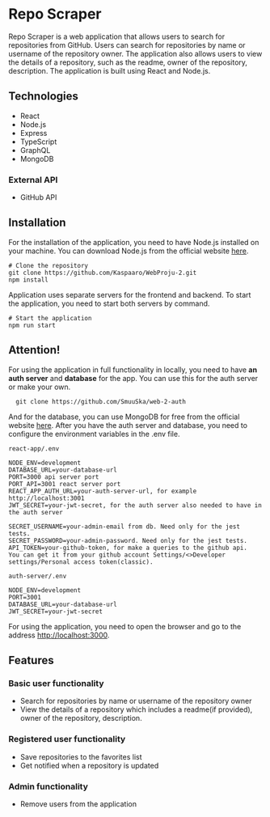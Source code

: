 # Repo Scraper

Repo Scraper is a web application that allows users to search for repositories from GitHub.
Users can search for repositories by name or username of the repository owner. 
The application also allows users to view the details of a repository,
such as the readme, owner of the repository, description. The application is built using React and Node.js.

## Technologies
- React
- Node.js
- Express
- TypeScript
- GraphQL
- MongoDB

### External API
- GitHub API

## Installation

For the installation of the application, you need to have Node.js installed on your machine.
You can download Node.js from the official website [here](https://nodejs.org/en/).
```shell
# Clone the repository
git clone https://github.com/Kaspaaro/WebProju-2.git
npm install
```
Application uses separate servers for the frontend and backend.
To start the application, you need to start both servers by command.
```shell
# Start the application
npm run start
```
## Attention!

For using the application in full functionality in locally, you need to have **an auth server** and **database** for the app.
You can use this for the auth server or make your own.
```shell
  git clone https://github.com/SmuuSka/web-2-auth
```
And for the database, you can use MongoDB for free from the official website [here](https://www.mongodb.com/).
After you have the auth server and database, you need to configure the environment variables in the .env file.
```text
react-app/.env

NODE_ENV=development
DATABASE_URL=your-database-url
PORT=3000 api server port
PORT_API=3001 react server port
REACT_APP_AUTH_URL=your-auth-server-url, for example http://localhost:3001
JWT_SECRET=your-jwt-secret, for the auth server also needed to have in the auth server

SECRET_USERNAME=your-admin-email from db. Need only for the jest tests.
SECRET_PASSWORD=your-admin-password. Need only for the jest tests.
API_TOKEN=your-github-token, for make a queries to the github api. 
You can get it from your github account Settings/<>Developer settings/Personal access token(classic).

```
```text
auth-server/.env

NODE_ENV=development
PORT=3001
DATABASE_URL=your-database-url
JWT_SECRET=your-jwt-secret
```
For using the application, you need to open the browser and go to the address [http://localhost:3000](http://localhost:3000).

## Features
### Basic user functionality
- Search for repositories by name or username of the repository owner
- View the details of a repository which includes a readme(if provided), owner of the repository, description.
### Registered user functionality
- Save repositories to the favorites list
- Get notified when a repository is updated
### Admin functionality
- Remove users from the application
